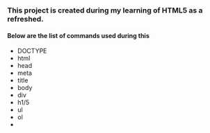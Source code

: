 ### This project is created during my learning of HTML5 as a refreshed. 

#### Below are the list of commands used during this

+ DOCTYPE
+ html
+ head
+ meta
+ title
+ body
+ div
+ h1/5
+ ul
+ ol
+ 
